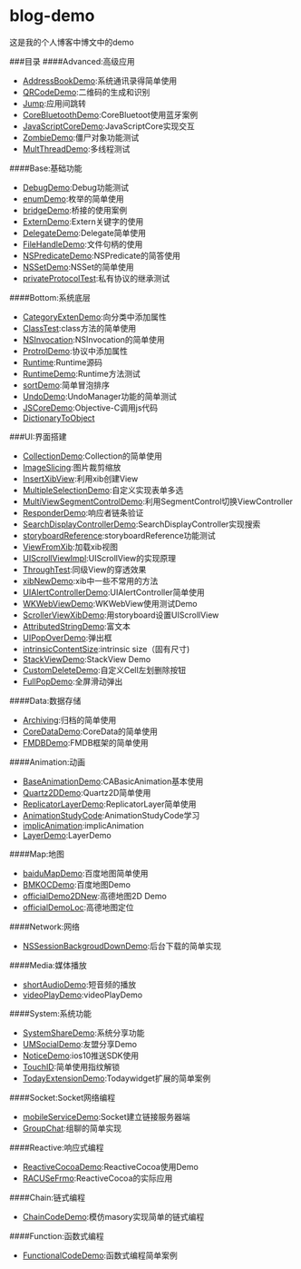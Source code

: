 # blog-demo
这是我的个人博客中博文中的demo

###目录
####Advanced:高级应用
* [AddressBookDemo](Advanced/AddressBookDemo):系统通讯录得简单使用
* [QRCodeDemo](Advanced/QRCodeDemo):二维码的生成和识别
* [Jump](Advanced/Jump):应用间跳转
* [CoreBluetoothDemo](Advanced/CoreBluetoothDemo):CoreBluetoot使用蓝牙案例
* [JavaScriptCoreDemo](Advanced/JavaScriptCoreDemo):JavaScriptCore实现交互
* [ZombieDemo](Advanced/ZombieDemo):僵尸对象功能测试
* [MultThreadDemo](Advanced/MultThreadDemo):多线程测试

####Base:基础功能
* [DebugDemo](Base/DebugDemo):Debug功能测试
* [enumDemo](Base/enumDemo):枚举的简单使用
* [bridgeDemo](Base/bridgeDemo):桥接的使用案例
* [ExternDemo](Base/ExternDemo):Extern关键字的使用
* [DelegateDemo](Base/DelegateDemo):Delegate简单使用
* [FileHandleDemo](Base/FileHandleDemo):文件句柄的使用
* [NSPredicateDemo](Base/NSPredicateDemo):NSPredicate的简答使用
* [NSSetDemo](Base/NSSetDemo):NSSet的简单使用
* [privateProtocolTest](Base/privateProtocolTest):私有协议的继承测试

####Bottom:系统底层
* [CategoryExtenDemo](Bottom/CategoryExtenDemo):向分类中添加属性
* [ClassTest](Bottom/ClassTest):class方法的简单使用
* [NSInvocation](Bottom/NSInvocation):NSInvocation的简单使用
* [ProtrolDemo](Bottom/ProtrolDemo):协议中添加属性
* [Runtime](Bottom/Runtime):Runtime源码
* [RuntimeDemo](Bottom/RuntimeDemo):Runtime方法测试
* [sortDemo](Bottom/sortDemo):简单冒泡排序
* [UndoDemo](Bottom/UndoDemo):UndoManager功能的简单测试
* [JSCoreDemo](Bottom/JSCoreDemo):Objective-C调用js代码
* [DictionaryToObject](Bottom/DictionaryToObject)

###UI:界面搭建
* [CollectionDemo](UI/CollectionDemo):Collection的简单使用
* [ImageSlicing](UI/ImageSlicing):图片裁剪缩放
* [InsertXibView](UI/InsertXibView):利用xib创建View
* [MultipleSelectionDemo](UI/MultipleSelectionDemo):自定义实现表单多选
* [MultiViewSegmentControlDemo](UI/MultiViewSegmentControlDemo):利用SegmentControl切换ViewController
* [ResponderDemo](UI/ResponderDemo):响应者链条验证
* [SearchDisplayControllerDemo](UI/SearchDisplayController):SearchDisplayController实现搜索
* [storyboardReference](UI/storyboardReference):storyboardReference功能测试
* [ViewFromXib](UI/ViewFromXib):加载xib视图
* [UIScrollViewImpl](UI/UIScrollViewImpl):UIScrollView的实现原理
* [ThroughTest](UI/ThroughTest):同级View的穿透效果
* [xibNewDemo](UI/xibNewDemo):xib中一些不常用的方法
* [UIAlertControllerDemo](UI/UIAlertControllerDemo):UIAlertController简单使用
* [WKWebViewDemo](UI/WKWebViewDemo):WKWebView使用测试Demo
* [ScrollerViewXibDemo](UI/ScrollerViewXibDemo):用storyboard设置UIScrollView
* [AttributedStringDemo](UI/AttributedStringDemo):富文本
* [UIPopOverDemo](UI/UIPopOverDemo):弹出框
* [intrinsicContentSize](UI/intrinsicContentSize):intrinsic size（固有尺寸)
* [StackViewDemo](UI/StackViewDemo):StackView Demo
* [CustomDeleteDemo](UI/CustomDeleteDemo):自定义Cell左划删除按钮
* [FullPopDemo](UI/FullPopDemo):全屏滑动弹出

####Data:数据存储
* [Archiving](Data/Archiving):归档的简单使用
* [CoreDataDemo](Data/CoreDataDemo):CoreData的简单使用
* [FMDBDemo](Data/FMDBDemo):FMDB框架的简单使用

####Animation:动画
* [BaseAnimationDemo](Animation/BaseAnimationDemo):CABasicAnimation基本使用
* [Quartz2DDemo](Animation/Quartz2DDemo):Quartz2D简单使用
* [ReplicatorLayerDemo](Animation/ReplicatorLayerDemo):ReplicatorLayer简单使用
* [AnimationStudyCode](Animation/AnimationStudyCode):AnimationStudyCode学习
* [implicAnimation](Animation/implicAnimation):implicAnimation
* [LayerDemo](Animation/LayerDemo):LayerDemo

####Map:地图
* [baiduMapDemo](Map/baiduMapDemo):百度地图简单使用
* [BMKOCDemo](Map/BMKOCDemo):百度地图Demo
* [officialDemo2DNew](Map/officialDemo2DNew):高德地图2D Demo
* [officialDemoLoc](Map/officialDemoLoc):高德地图定位

####Network:网络
* [NSSessionBackgroudDownDemo](Network/NSSessionBackgroudDownDemo):后台下载的简单实现


####Media:媒体播放
* [shortAudioDemo](Media/shortAudioDemo):短音频的播放
* [videoPlayDemo](Media/videoPlayDemo):videoPlayDemo

####System:系统功能
* [SystemShareDemo](System/SystemShareDemo):系统分享功能
* [UMSocialDemo](System/UMSocialDemo):友盟分享Demo
* [NoticeDemo](System/NoticeDemo):ios10推送SDK使用
* [TouchID](System/TouchID):简单使用指纹解锁
* [TodayExtensionDemo](System/TodayExtensionDemo):Todaywidget扩展的简单案例

####Socket:Socket网络编程
* [mobileServiceDemo](Socket/mobileServiceDemo):Socket建立链接服务器端
* [GroupChat](Socket/GroupChat):组聊的简单实现

####Reactive:响应式编程
* [ReactiveCocoaDemo](Reactive/ReactiveCocoaDemo):ReactiveCocoa使用Demo
* [RACUSeFrmo](Reactive/RACUSeFrmo):ReactiveCocoa的实际应用

####Chain:链式编程
* [ChainCodeDemo](Chain/ChainCodeDemo):模仿masory实现简单的链式编程

####Function:函数式编程
* [FunctionalCodeDemo](Function/FunctionalCodeDemo):函数式编程简单案例





